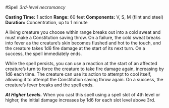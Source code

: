 #Spell
*3rd-level necromancy*

**Casting Time:** 1 action
**Range:** 60 feet
**Components:** V, S, M (flint and steel)
**Duration:** Concentration, up to 1 minute

A living creature you choose within range breaks out into a cold sweat and must make a Constitution saving throw. On a failure, the cold sweat breaks into fever as the creature’s skin becomes flushed and hot to the touch, and the creature takes 1d6 fire damage at the start of its next turn. On a success, the spell immediately ends.

While the spell persists, you can use a reaction at the start of an affected creature’s turn to force the creature to take fire damage again, increasing by 1d6 each time. The creature can use its action to attempt to cool itself, allowing it to attempt the Constitution saving throw again. On a success, the creature’s fever breaks and the spell ends.

***At Higher Levels.*** When you cast this spell using a spell slot of 4th level or higher, the initial damage increases by 1d6 for each slot level above 3rd.